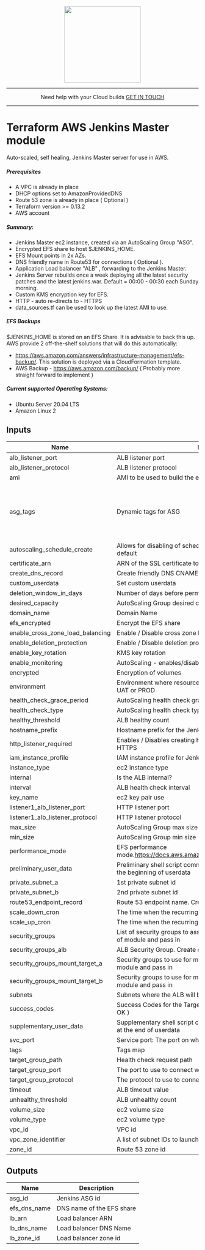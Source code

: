 <p align="center">
  <a href="https://www.cloud42.io/" target="_blank" rel="Homepage">
  <img width="200" height="200" src="https://www.cloud42.io/wp-content/uploads/2020/01/transparent_small.png">
  </a>
</p>

---
<p align="center">Need help with your Cloud builds <a href = "mailto: hello@cloud42.io">GET IN TOUCH</a>

---
# Terraform AWS Jenkins Master module

Auto-scaled, self healing, Jenkins Master server for use in AWS.  

##### Prerequisites

 * A VPC is already in place
 * DHCP options set to AmazonProvidedDNS
 * Route 53 zone is already in place ( Optional )
 * Terraform version >= 0.13.2
 * AWS account

##### Summary:

 * Jenkins Master ec2 instance, created via an AutoScaling Group "ASG".
 * Encrypted EFS share to host $JENKINS_HOME.
 * EFS Mount points in 2x AZs.
 * DNS friendly name in Route53 for connections ( Optional ).
 * Application Load balancer "ALB" , forwarding to the Jenkins Master.
 * Jenkins Server rebuilds once a week deploying all the latest security patches and the latest jenkins.war. Default = 00:00 - 00:30 each Sunday morning.
 * Custom KMS encryption key for EFS.
 * HTTP - auto re-directs to - HTTPS
 * data\_sources.tf can be used to look up the latest AMI to use.
 
##### EFS Backups

 $JENKINS\_HOME is stored on an EFS Share. It is advisable to back this up. AWS provide 2 off-the-shelf solutions that will do this automatically: 
 * https://aws.amazon.com/answers/infrastructure-management/efs-backup/. This solution is deployed via a CloudFormation template.
 * AWS Backup - https://aws.amazon.com/backup/ ( Probably more straight forward to implement )

##### Current supported Operating Systems:

 * Ubuntu Server 20.04 LTS
 * Amazon Linux 2

## Inputs

| Name | Description | Type | Default | Required |
|------|-------------|------|---------|:--------:|
| alb\_listener\_port | ALB listener port | `number` | `"443"` | no |
| alb\_listener\_protocol | ALB listener protocol | `string` | `"HTTPS"` | no |
| ami | AMI to be used to build the ec2 instance (via launch config) | `string` | n/a | yes |
| asg\_tags | Dynamic tags for ASG | `any` | <pre>[<br>  {<br>    "key": "Name",<br>    "propagate\_at\_launch": true,<br>    "value": "tags need setting"<br>  }<br>]</pre> | no |
| autoscaling\_schedule\_create | Allows for disabling of scheduled actions on ASG. Enabled by default | `number` | `1` | no |
| certificate\_arn | ARN of the SSL certificate to use | `string` | n/a | yes |
| create\_dns\_record | Create friendly DNS CNAME | `bool` | `true` | no |
| custom\_userdata | Set custom userdata | `string` | `""` | no |
| deletion\_window\_in\_days | Number of days before permanent removal | `number` | `"30"` | no |
| desired\_capacity | AutoScaling Group desired capacity | `number` | `1` | no |
| domain\_name | Domain Name | `string` | n/a | yes |
| efs\_encrypted | Encrypt the EFS share | `bool` | `true` | no |
| enable\_cross\_zone\_load\_balancing | Enable / Disable cross zone load balancing | `bool` | `false` | no |
| enable\_deletion\_protection | Enable / Disable deletion protection for the ALB. | `bool` | `false` | no |
| enable\_key\_rotation | KMS key rotation | `bool` | `true` | no |
| enable\_monitoring | AutoScaling - enables/disables detailed monitoring | `bool` | `"false"` | no |
| encrypted | Encryption of volumes | `bool` | `true` | no |
| environment | Environment where resources are being created, for example DEV, UAT or PROD | `string` | n/a | yes |
| health\_check\_grace\_period | AutoScaling health check grace period | `number` | `180` | no |
| health\_check\_type | AutoScaling health check type. EC2 or ELB | `string` | `"ELB"` | no |
| healthy\_threshold | ALB healthy count | `number` | `2` | no |
| hostname\_prefix | Hostname prefix for the Jenkins server | `string` | `"jenkins"` | no |
| http\_listener\_required | Enables / Disables creating HTTP listener. Listener auto redirects to HTTPS | `bool` | `true` | no |
| iam\_instance\_profile | IAM instance profile for Jenkins server | `string` | `null` | no |
| instance\_type | ec2 instance type | `string` | `"t3a.medium"` | no |
| internal | Is the ALB internal? | `bool` | `false` | no |
| interval | ALB health check interval | `number` | `20` | no |
| key\_name | ec2 key pair use | `string` | n/a | yes |
| listener1\_alb\_listener\_port | HTTP listener port | `number` | `80` | no |
| listener1\_alb\_listener\_protocol | HTTP listener protocol | `string` | `"HTTP"` | no |
| max\_size | AutoScaling Group max size | `number` | `1` | no |
| min\_size | AutoScaling Group min size | `number` | `1` | no |
| performance\_mode | EFS performance mode.https://docs.aws.amazon.com/efs/latest/ug/performance.html | `string` | `"generalPurpose"` | no |
| preliminary\_user\_data | Preliminary shell script commands for adding to user data.Runs at the beginning of userdata | `string` | `"#preliminary_user_data"` | no |
| private\_subnet\_a | 1st private subnet id | `string` | n/a | yes |
| private\_subnet\_b | 2nd private subnet id | `string` | n/a | yes |
| route53\_endpoint\_record | Route 53 endpoint name. Creates route53\_endpoint\_record | `string` | `"jenkins"` | no |
| scale\_down\_cron | The time when the recurring scale down action start.Cron format | `string` | `"0 0 * * SUN"` | no |
| scale\_up\_cron | The time when the recurring scale up action start.Cron format | `string` | `"30 0 * * SUN"` | no |
| security\_groups | List of security groups to assign to the ec2 instance. Create outside of module and pass in | `list(string)` | n/a | yes |
| security\_groups\_alb | ALB Security Group. Create outside of module and pass in | `list(string)` | n/a | yes |
| security\_groups\_mount\_target\_a | Security groups to use for mount target subnet a. Create outside of module and pass in | `list(string)` | n/a | yes |
| security\_groups\_mount\_target\_b | Security groups to use for mount target subnet b. Create outside of module and pass in | `list(string)` | n/a | yes |
| subnets | Subnets where the ALB will be placed | `list(string)` | n/a | yes |
| success\_codes | Success Codes for the Target Group Health Checks. Default is 200 ( OK ) | `string` | `"200"` | no |
| supplementary\_user\_data | Supplementary shell script commands for adding to user data.Runs at the end of userdata | `string` | `"#supplementary_user_data"` | no |
| svc\_port | Service port: The port on which targets receive traffic. | `number` | `8080` | no |
| tags | Tags map | `map(string)` | `{}` | no |
| target\_group\_path | Health check request path | `string` | `"/"` | no |
| target\_group\_port | The port to use to connect with the target | `number` | `"8080"` | no |
| target\_group\_protocol | The protocol to use to connect to the target | `string` | `"HTTP"` | no |
| timeout | ALB timeout value | `number` | `5` | no |
| unhealthy\_threshold | ALB unhealthy count | `number` | `10` | no |
| volume\_size | ec2 volume size | `number` | `30` | no |
| volume\_type | ec2 volume type | `string` | `"gp2"` | no |
| vpc\_id | VPC id | `string` | n/a | yes |
| vpc\_zone\_identifier | A list of subnet IDs to launch AutoScaling resources in. | `list(string)` | n/a | yes |
| zone\_id | Route 53 zone id | `string` | `null` | no |

## Outputs

| Name | Description |
|------|-------------|
| asg\_id | Jenkins ASG id |
| efs\_dns\_name | DNS name of the EFS share |
| lb\_arn | Load balancer ARN |
| lb\_dns\_name | Load balancer DNS Name |
| lb\_zone\_id | Load balancer zone id |
